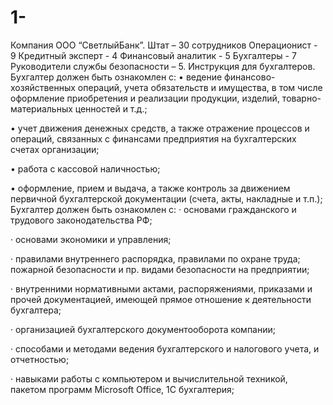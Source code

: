 # 1-
Компания ООО “СветлыйБанк”. Штат – 30 сотрудников Операционист - 9 Кредитный эксперт - 4 Финансовый аналитик - 5 Бухгалтеры - 7 Руководители службы безопасности – 5.
Инструкция для бухгалтеров. Бухгалтер должен быть ознакомлен с: • ведение финансово-хозяйственных операций, учета обязательств и имущества, в том числе оформление приобретения и реализации продукции, изделий, товарно-материальных ценностей и т.д.;

• учет движения денежных средств, а также отражение процессов и операций, связанных с финансами предприятия на бухгалтерских счетах организации;

• работа с кассовой наличностью;

• оформление, прием и выдача, а также контроль за движением первичной бухгалтерской документации (счета, акты, накладные и т.п.);
Бухгалтер должен быть ознакомлен с: · основами гражданского и трудового законодательства РФ;

· основами экономики и управления;

· правилами внутреннего распорядка, правилами по охране труда; пожарной безопасности и пр. видами безопасности на предприятии;

· внутренними нормативными актами, распоряжениями, приказами и прочей документацией, имеющей прямое отношение к деятельности бухгалтера;

· организацией бухгалтерского документооборота компании;

· способами и методами ведения бухгалтерского и налогового учета, и отчетностью;

· навыками работы с компьютером и вычислительной техникой, пакетом программ Microsoft Office, 1С бухгалтерия;
